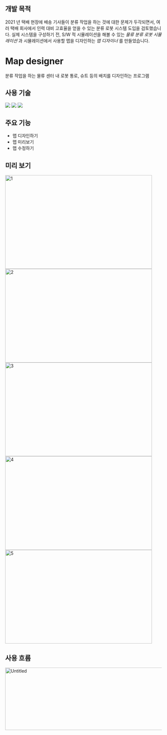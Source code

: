 ## 개발 목적
2021 년 택배 현장에 배송 기사들이 분류 작업을 하는 것에 대한 문제가 두각되면서, 여러 택배 회사에서 인력 대비 고효율을 얻을 수 있는 분류 로봇 시스템 도입을 검토했습니다. 
실제 시스템을 구성하기 전, S/W 적 시뮬레이션을 해볼 수 있는 _물류 분류 로봇 시뮬레이션_ 과 시뮬레이션에서 사용할 맵을 디자인하는 _맵 디자이너_ 를 만들었습니다.

# Map designer
분류 작업을 하는 물류 센터 내 로봇 통로, 슈트 등의 배치를 디자인하는 프로그램 
## 사용 기술
<img src="https://img.shields.io/badge/python-3776AB?style=for-the-badge&logo=python&logoColor=white"> <img src="https://img.shields.io/badge/mysql-4479A1?style=for-the-badge&logo=mysql&logoColor=white"> <img src="https://img.shields.io/badge/mariaDB-003545?style=for-the-badge&logo=mariaDB&logoColor=white">
## 주요 기능
- 맵 디자인하기
- 맵 미리보기
- 맵 수정하기

## 미리 보기
<img width="472" height="300" alt="1" src="https://github.com/Dormammu-Capstone/Map-Designer/assets/74133818/cc8d370d-8f06-456d-8e19-05075c2b4342">
<img width="472" height="300" alt="2" src="https://github.com/Dormammu-Capstone/Map-Designer/assets/74133818/36e0f975-e95a-4956-97eb-e0c402d51ad6">
<img width="472" height="300" alt="3" src="https://github.com/Dormammu-Capstone/Map-Designer/assets/74133818/b2770dc8-54e3-4d7f-b975-dceea34cfa96">
<img width="472" height="300" alt="4" src="https://github.com/Dormammu-Capstone/Map-Designer/assets/74133818/651087a1-82d7-44cf-904a-8aacc7e2342e">
<img width="472" height="300" alt="5" src="https://github.com/Dormammu-Capstone/Map-Designer/assets/74133818/10010e4f-0117-4859-a3f3-c1af94053af2">

## 사용 흐름
<img width="600" height="200" alt="Untitled" src="https://github.com/Dormammu-Capstone/Map-Designer/assets/74133818/b22f87f4-7eb4-4b44-ab7a-47b76667d650">
